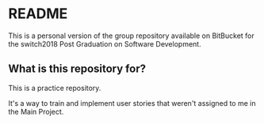 # README #

This is a personal version of the group repository available on BitBucket for the switch2018 Post Graduation on Software Development.

## What is this repository for? ##
This is a practice repository.

It's a way to train and implement user stories that weren't assigned to me in the Main Project.
